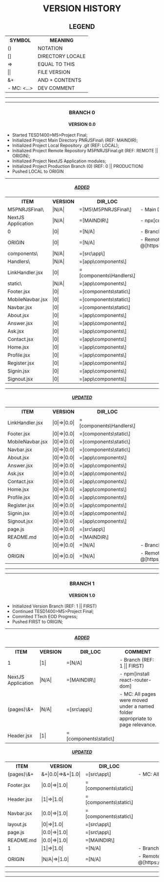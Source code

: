 <h1 align="center">VERSION HISTORY</h1>

<h2 align="center">LEGEND</h2>

<table align="center">
    <tr>
        <th>SYMBOL</th>
        <th>MEANING</th>
    </tr>
    <tr>
        <td>()</td>
        <td>NOTATION</td>
    </tr>
    <tr>
        <td>[]</td>
        <td>DIRECTORY LOCALE</td>
    </tr>
    <tr>
        <td>=></td>
        <td>EQUAL TO THIS</td>
    </tr>
    <tr>
        <td>||</td>
        <td>FILE VERSION</td>
    </tr>
    <tr>
        <td>&+</td>
        <td>AND + CONTENTS</td>
    </tr>
    <tr>
        <td>- MC: <...></td>
        <td>DEV COMMENT</td>
    </tr>
</table>

---

---

<h3 align="center">BRANCH 0</h3>

<h4 align="center">VERSION 0.0</h4>

-   Started TESD1400>M5>Project Final;
-   Initialized Project Main Directory PNRJSFinal\ (REF: MAINDIR\);
-   Initialized Project Local Repository .git (REF: LOCAL);
-   Initialized Project Remote Repository M5PNRJSFinal.git (REF: REMOTE || ORIGIN);
-   Initialized Project NextJS Application modules;
-   Initialized Project Production Branch (0) (REF: 0 || PRODUCTION)
-   Pushed LOCAL to ORIGIN

---

<h5 align="center"><strong><em><u> ADDED </u></em></strong></h5>

<table align="center">
    <tr>
        <th>ITEM</th>
        <th>VERSION</th>
        <th>DIR_LOC</th>
        <th>COMMENT</th>
    </tr>
    <tr>
        <td>M5PNRJSFinal\</td>
        <td>|N/A|</td>
        <td>=[M5\M5PNRJSFinal\]</td>
        <td>- Main Directory (REF: MAINDIR\)</td>
    </tr>
    <tr>
        <td>NextJS Application</td>
        <td>|N/A|</td>
        <td>=[MAINDIR\]</td>
        <td>- npx[create-next-app@latest]</td>
    </tr>
    <tr>
        <td>0</td>
        <td>|0|</td>
        <td>=[N/A]</td>
        <td>- Branch (REF: 0 || PRODUCTION)</td>
    </tr>
    <tr>
        <td>ORIGIN</td>
        <td>|0|</td>
        <td>=[N/A]</td>
        <td>- Remote @[https://www.github.com/FunKodeT/M5PNRJSFinal.git]</td>
    </tr>
    <tr>
        <td>components\</td>
        <td>|N/A|</td>
        <td>=[src\app\]</td>
        <td></td>
    </tr>
    <tr>
        <td>Handlers\</td>
        <td>|N/A|</td>
        <td>=[app\components\]</td>
        <td></td>
    </tr>
    <tr>
        <td>LinkHandler.jsx</td>
        <td>|0|</td>
        <td>=[components\Handlers\]</td>
        <td></td>
    </tr>
    <tr>
        <td>static\</td>
        <td>|N/A|</td>
        <td>=[app\components\]</td>
        <td></td>
    </tr>
    <tr>
        <td>Footer.jsx</td>
        <td>|0|</td>
        <td>=[components\static\]</td>
        <td></td>
    </tr>
    <tr>
        <td>MobileNavbar.jsx</td>
        <td>|0|</td>
        <td>=[components\static\]</td>
        <td></td>
    </tr>
    <tr>
        <td>Navbar.jsx</td>
        <td>|0|</td>
        <td>=[components\static\]</td>
        <td></td>
    </tr>
    <tr>
        <td>About.jsx</td>
        <td>|0|</td>
        <td>=[app\components\]</td>
        <td></td>
    </tr>
    <tr>
        <td>Answer.jsx</td>
        <td>|0|</td>
        <td>=[app\components\]</td>
        <td></td>
    </tr>
    <tr>
        <td>Ask.jsx</td>
        <td>|0|</td>
        <td>=[app\components\]</td>
        <td></td>
    </tr>
    <tr>
        <td>Contact.jsx</td>
        <td>|0|</td>
        <td>=[app\components\]</td>
        <td></td>
    </tr>
    <tr>
        <td>Home.jsx</td>
        <td>|0|</td>
        <td>=[app\components\]</td>
        <td></td>
    </tr>
    <tr>
        <td>Profile.jsx</td>
        <td>|0|</td>
        <td>=[app\components\]</td>
        <td></td>
    </tr>
    <tr>
        <td>Register.jsx</td>
        <td>|0|</td>
        <td>=[app\components\]</td>
        <td></td>
    </tr>
    <tr>
        <td>Signin.jsx</td>
        <td>|0|</td>
        <td>=[app\components\]</td>
        <td></td>
    </tr>
    <tr>
        <td>Signout.jsx</td>
        <td>|0|</td>
        <td>=[app\components\]</td>
        <td></td>
    </tr>
</table>

---

<h5 align="center"><strong><em><u> UPDATED </u></em></strong></h5>

<table align="center">
    <tr>
        <th>ITEM</th>
        <th>VERSION</th>
        <th>DIR_LOC</th>
        <th>COMMENT</th>
    </tr>
<tr>
        <td>LinkHandler.jsx</td>
        <td>|0|=>|0.0|</td>
        <td>=[components\Handlers\]</td>
        <td></td>
    </tr>
    <tr>
        <td>Footer.jsx</td>
        <td>|0|=>|0.0|</td>
        <td>=[components\static\]</td>
        <td></td>
    </tr>
    <tr>
        <td>MobileNavbar.jsx</td>
        <td>|0|=>|0.0|</td>
        <td>=[components\static\]</td>
        <td></td>
    </tr>
    <tr>
        <td>Navbar.jsx</td>
        <td>|0|=>|0.0|</td>
        <td>=[components\static\]</td>
        <td></td>
    </tr>
    <tr>
        <td>About.jsx</td>
        <td>|0|=>|0.0|</td>
        <td>=[app\components\]</td>
        <td></td>
    </tr>
    <tr>
        <td>Answer.jsx</td>
        <td>|0|=>|0.0|</td>
        <td>=[app\components\]</td>
        <td></td>
    </tr>
    <tr>
        <td>Ask.jsx</td>
        <td>|0|=>|0.0|</td>
        <td>=[app\components\]</td>
        <td></td>
    </tr>
    <tr>
        <td>Contact.jsx</td>
        <td>|0|=>|0.0|</td>
        <td>=[app\components\]</td>
        <td></td>
    </tr>
    <tr>
        <td>Home.jsx</td>
        <td>|0|=>|0.0|</td>
        <td>=[app\components\]</td>
        <td></td>
    </tr>
    <tr>
        <td>Profile.jsx</td>
        <td>|0|=>|0.0|</td>
        <td>=[app\components\]</td>
        <td></td>
    </tr>
    <tr>
        <td>Register.jsx</td>
        <td>|0|=>|0.0|</td>
        <td>=[app\components\]</td>
        <td></td>
    </tr>
    <tr>
        <td>Signin.jsx</td>
        <td>|0|=>|0.0|</td>
        <td>=[app\components\]</td>
        <td></td>
    </tr>
    <tr>
        <td>Signout.jsx</td>
        <td>|0|=>|0.0|</td>
        <td>=[app\components\]</td>
        <td></td>
    </tr>
    <tr>
        <td>page.js</td>
        <td>|0|=>|0.0|</td>
        <td>=[src\app\]</td>
        <td></td>
    </tr>
    <tr>
        <td>README.md</td>
        <td>|0|=>|0.0|</td>
        <td>=[MAINDIR\]</td>
        <td></td>
    </tr>
    <tr>
        <td>0</td>
        <td>|0|=>|0.0|</td>
        <td>=[N/A]</td>
        <td>- Branch (REF: 0 || PRODUCTION)</td>
    </tr>
    <tr>
        <td>ORIGIN</td>
        <td>|0|=>|0.0|</td>
        <td>=[N/A]</td>
        <td>- Remote @[https://www.github.com/FunKodeT/M5PNRJSFinal.git]</td>
    </tr>
</table>

---

---

<h3 align="center">BRANCH 1</h3>

<h4 align="center">VERSION 1.0</h4>

-   Initialized Version Branch (REF: 1 || FIRST)
-   Continued TESD1400>M5>Project Final;
-   Commited TTech EOD Progress;
-   Pushed FIRST to ORIGIN;

---

<h5 align="center"><strong><em><u> ADDED </u></em></strong></h5>

<table align="center">
    <tr>
        <th>ITEM</th>
        <th>VERSION</th>
        <th>DIR_LOC</th>
        <th>COMMENT</th>
    </tr>
    <tr>
        <td>1</td>
        <td>|1|</td>
        <td>=[N/A]</td>
        <td>- Branch (REF: 1 || FIRST)</td>
    </tr>
    <tr>
        <td>NextJS Application</td>
        <td>|N/A|</td>
        <td>=[MAINDIR\]</td>
        <td>- npm[install react-router-dom]</td>
    </tr>
    <tr>
        <td>(pages)\&+</td>
        <td>|N/A|</td>
        <td>=[src\app\]</td>
        <td>- MC: All pages were moved under a named folder appropriate to page relevance.</td>
    </tr>
    <tr>
        <td>Header.jsx</td>
        <td>|1|</td>
        <td>=[components\static\]</td>
        <td></td>
    </tr>
</table>

<h5 align="center"><strong><em><u> UPDATED </u></em></strong></h5>

<table align="center">
    <tr>
        <th>ITEM</th>
        <th>VERSION</th>
        <th>DIR_LOC</th>
        <th>COMMENT</th>
    </tr>
    <tr>
        <td>(pages)\&+</td>
        <td>&+|0.0|=>&+|1.0|</td>
        <td>=[src\app\]</td>
        <td>- MC: All .jsx renamed, folder name takes precedence.</td>
    </tr>
    <tr>
        <td>Footer.jsx</td>
        <td>|0.0|=>|1.0|</td>
        <td>=[components\static\]</td>
        <td></td>
    </tr>
    <tr>
        <td>Header.jsx</td>
        <td>|1|=>|1.0|</td>
        <td>=[components\static\]</td>
        <td></td>
    </tr>
    <tr>
        <td>Navbar.jsx</td>
        <td>|0.0|=>|1.0|</td>
        <td>=[components\static\]</td>
        <td></td>
    </tr>
    <tr>
        <td>layout.js</td>
        <td>|0|=>|1.0|</td>
        <td>=[src\app\]</td>
        <td></td>
    </tr>
    <tr>
        <td>page.js</td>
        <td>|0.0|=>|1.0|</td>
        <td>=[src\app\]</td>
        <td></td>
    </tr>
    <tr>
        <td>README.md</td>
        <td>|0.0|=>|1.0|</td>
        <td>=[MAINDIR\]</td>
        <td></td>
    </tr>
    <tr>
        <td>1</td>
        <td>|1|=>|1.0|</td>
        <td>=[N/A]</td>
        <td>- Branch (REF: 1 || FIRST)</td>
    </tr>
    <tr>
        <td>ORIGIN</td>
        <td>|N/A|=>|1.0|</td>
        <td>=[N/A]</td>
        <td>- Remote @[https://www.github.com/FunKodeT/M5PNRJSFinal.git]</td>
    </tr>
</table>

---

---
